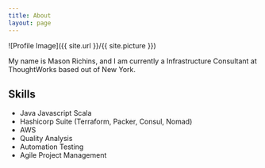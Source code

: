 ```yaml
---
title: About
layout: page
---
```

![Profile Image]({{ site.url }}/{{ site.picture }})

<p> My name is Mason Richins, and I am currently a Infrastructure Consultant at ThoughtWorks based out of New York.

</p>

<p>
</p>


<h2>Skills</h2>

<ul class="skill-list">
	<li>Java Javascript Scala</li>
	<li>Hashicorp Suite (Terraform, Packer, Consul, Nomad)</li>
	<li>AWS </li>
	<li>Quality Analysis</li>
	<li>Automation Testing</li>
	<li>Agile Project Management</li>
</ul>
